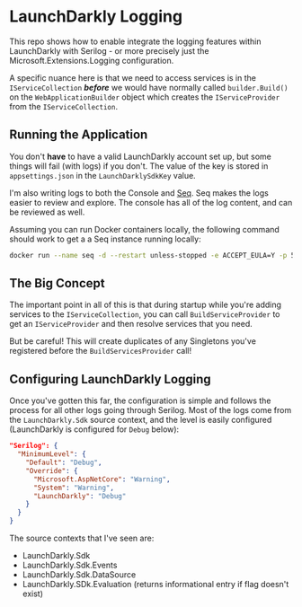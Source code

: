 # LaunchDarkly Logging

This repo shows how to enable integrate the logging features within LaunchDarkly
with Serilog - or more precisely just the Microsoft.Extensions.Logging configuration.

A specific nuance here is that we need to access services is in the `IServiceCollection`
***before*** we would have normally called `builder.Build()` on the `WebApplicationBuilder` object
which creates the `IServiceProvider` from the `IServiceCollection`.

## Running the Application

You don't **have** to have a valid LaunchDarkly account set up, but some things will fail (with
logs) if you don't.  The value of the key is stored in `appsettings.json` in
the `LaunchDarklySdkKey` value.

I'm also writing logs to both the Console and [Seq](https://datalust.co/seq). Seq makes
the logs easier to review and explore.  The console has all of the log content, and can
be reviewed as well.

Assuming you can run Docker containers locally, the following command should work to get a
a Seq instance running locally:

```bash
docker run --name seq -d --restart unless-stopped -e ACCEPT_EULA=Y -p 5341:80 datalust/seq:latest
```

## The Big Concept

The important point in all of this is that during startup while you're adding services to
the `IServiceCollection`, you can call `BuildServiceProvider` to get an `IServiceProvider`
and then resolve services that you need.

But be careful!  This will create duplicates of any Singletons you've registered before
the `BuildServicesProvider` call!

## Configuring LaunchDarkly Logging

Once you've gotten this far, the configuration is simple and follows the process for all
other logs going through Serilog.  Most of the logs come from the `LaunchDarkly.Sdk` source
context, and the level is easily configured (LaunchDarkly is configured for `Debug` below):

```json
"Serilog": {
  "MinimumLevel": {
    "Default": "Debug",
    "Override": {
      "Microsoft.AspNetCore": "Warning",
      "System": "Warning",
      "LaunchDarkly": "Debug"
    }
  }
}
```

The source contexts that I've seen are:

* LaunchDarkly.Sdk
* LaunchDarkly.Sdk.Events
* LaunchDarkly.Sdk.DataSource
* LaunchDarkly.SDk.Evaluation (returns informational entry if flag doesn't exist)